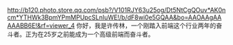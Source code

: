 http://b120.photo.store.qq.com/psb?/V101RJY63u25og/Dt5NtCgQOuv*AK0ncm*YTHWk3BpmYPmMPUpcSLnIuWE!/b/dF8wi0e5GQAA&bo=AAOAAgAAAAABB6E!&rf=viewer_4
你好，我是许传林，一个刚踏入前端这个行业两年的奋斗者。正为在25岁之前能成为一个高级前端而奋斗者。
